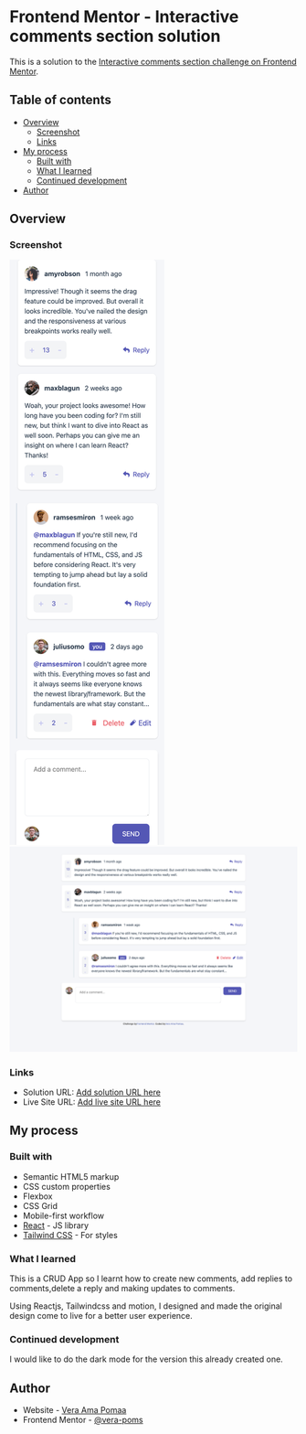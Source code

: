 # Frontend Mentor - Interactive comments section solution

This is a solution to the [Interactive comments section challenge on Frontend Mentor](https://www.frontendmentor.io/challenges/interactive-comments-section-iG1RugEG9).

## Table of contents

- [Overview](#overview)
  - [Screenshot](#screenshot)
  - [Links](#links)
- [My process](#my-process)
  - [Built with](#built-with)
  - [What I learned](#what-i-learned)
  - [Continued development](#continued-development)
- [Author](#author)

## Overview


### Screenshot

![Mobile View](././src/assets/design/mobile-view.png)
![Desktop View](././src/assets/design/desktop-view.png)


### Links

- Solution URL: [Add solution URL here](https://your-solution-url.com)
- Live Site URL: [Add live site URL here](https://your-live-site-url.com)

## My process

### Built with

- Semantic HTML5 markup
- CSS custom properties
- Flexbox
- CSS Grid
- Mobile-first workflow
- [React](https://reactjs.org/) - JS library
- [Tailwind CSS](https://https://tailwindcss.com/) - For styles


### What I learned

This is a CRUD App so I learnt how to create new comments, add replies to comments,delete a reply and making updates to comments.

Using Reactjs, Tailwindcss and motion, I designed and made the original design come to live for a better user experience.

### Continued development

I would like to do the dark mode for the version this already created one.


## Author

- Website - [Vera Ama Pomaa](https://www.your-site.com)
- Frontend Mentor - [@vera-poms](https://www.frontendmentor.io/profile/vera-poms)
